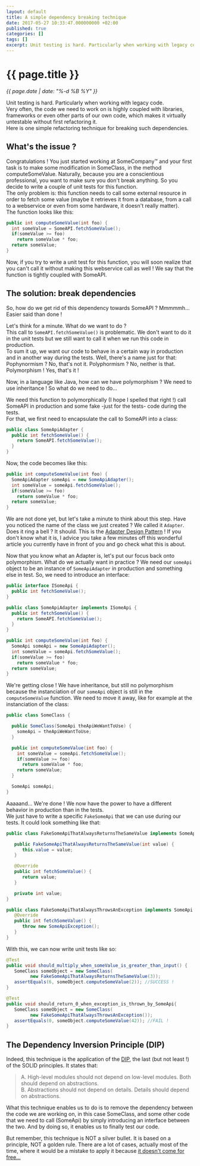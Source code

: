 ```yaml
---
layout: default
title: A simple dependency breaking technique
date: 2017-05-27 10:33:47.000000000 +02:00
published: true
categories: []
tags: []
excerpt: Unit testing is hard. Particularly when working with legacy code. Here is one simple refactoring technique for breaking dependencies.
---
```


# {{ page.title }}
_{{ page.date | date: "%-d %B %Y" }}_

Unit testing is hard. Particularly when working with legacy code.  
Very often, the code we need to work on is highly coupled with libraries, frameworks or even other parts of our own code, which makes it virtually untestable without first refactoring it.  
Here is one simple refactoring technique for breaking such dependencies.

## What's the issue ?

Congratulations ! You just started working at SomeCompany™ and your first task is to make some modification in SomeClass, in the method computeSomeValue. Naturally, because you are a conscientious professional, you want to make sure you don't break anything. So you decide to write a couple of unit tests for this function.  
The only problem is: this function needs to call some external resource in order to fetch some value (maybe it retrieves it from a database, from a call to a webservice or even from some hardware, it doesn't really matter).  
The function looks like this:

```java
public int computeSomeValue(int foo) { 
  int someValue = SomeAPI.fetchSomeValue();
  if(someValue >= foo)
    return someValue * foo;
  return someValue;
}
```

Now, if you try to write a unit test for this function, you will soon realize that you can't call it without making this webservice call as well ! We say that the function is tightly coupled with SomeAPI.

## The solution: break dependencies

So, how do we get rid of this dependency towards SomeAPI ? Mmmmmh... Easier said than done !

Let's think for a minute. What do we want to do ?  
This call to `SomeAPI.fetchSomeValue()` is problematic. We don't want to do it in the unit tests but we still want to call it when we run this code in production.  
To sum it up, we want our code to behave in a certain way in production and in another way during the tests. Well, there's a name just for that: Pophynormism ? No, that's not it. Polyphormism ? No, neither is that. Polymorphism ! Yes, that's it !

Now, in a language like Java, how can we have polymorphism ? We need to use inheritance ! So what do we need to do...

We need this function to polymorphically (I hope I spelled that right !) call SomeAPI in production and some fake -just for the tests- code during the tests.  
For that, we first need to encapsulate the call to SomeAPI into a class:

```java
public class SomeApiAdapter {
  public int fetchSomeValue() {
    return SomeAPI.fetchSomeValue();
  }
}
```

Now, the code becomes like this:

```java
public int computeSomeValue(int foo) {
  SomeApiAdapter someApi = new SomeApiAdapter();
  int someValue = someApi.fetchSomeValue();
  if(someValue >= foo)
    return someValue * foo;
  return someValue;
}
```

We are not done yet, but let's take a minute to think about this step. Have you noticed the name of the class we just created ? We called it `Adapter`. Does it ring a bell ? It should. This is the [Adapter Design Pattern](https://en.wikipedia.org/wiki/Adapter_pattern) ! If you don't know what it is, I advice you take a few minutes off this wonderful article you currently have in front of you and go check what this is about.

Now that you know what an Adapter is, let's put our focus back onto polymorphism. What do we actually want in practice ? We need our `someApi` object to be an instance of `SomeApiAdapter` in production and something else in test. So, we need to introduce an interface:

```java
public interface ISomeApi {
  public int fetchSomeValue();
}

public class SomeApiAdapter implements ISomeApi {
  public int fetchSomeValue() {
    return SomeAPI.fetchSomeValue();
  }
}
```

```java
public int computeSomeValue(int foo) {
  SomeApi someApi = new SomeApiAdapter();
  int someValue = someApi.fetchSomeValue();
  if(someValue >= foo)
    return someValue * foo;
  return someValue;
}
```

We're getting close ! We have inheritance, but still no polymorphism because the instanciation of our `someApi` object is still in the `computeSomeValue` function. We need to move it away, like for example at the instanciation of the class:

```java
public class SomeClass {

  public SomeClass(SomeApi theApiWeWantToUse) {
    someApi = theApiWeWantToUse;
  }

  public int computeSomeValue(int foo) {
    int someValue = someApi.fetchSomeValue();
    if(someValue >= foo)
      return someValue * foo;
    return someValue;
  }

  SomeApi someApi;
}
```

Aaaaand... We're done ! We now have the power to have a different behavior in production than in the tests.  
We just have to write a specific `FakeSomeApi` that we can use during our tests. It could look something like that:

```java
public class FakeSomeApiThatAlwaysReturnsTheSameValue implements SomeApi {

   public FakeSomeApiThatAlwaysReturnsTheSameValue(int value) {
      this.value = value;
   }

   @Override
   public int fetchSomeValue() {
      return value;
   }

   private int value;
}

public class FakeSomeApiThatAlwaysThrowsAnException implements SomeApi {
   @Override
   public int fetchSomeValue() {
      throw new SomeApiException();
   }
}
```

With this, we can now write unit tests like so:

```java
@Test
public void should_multiply_when_someValue_is_greater_than_input() {
   SomeClass someObject = new SomeClass(
         new FakeSomeApiThatAlwaysReturnsTheSameValue(3));
   assertEquals(6, someObject.computeSomeValue(2)); //SUCCESS !
}

@Test
public void should_return_0_when_exception_is_thrown_by_SomeApi{
   SomeClass someObject = new SomeClass(
         new FakeSomeApiThatAlwaysThrowsAnException());
   assertEquals(0, someObject.computeSomeValue(42)); //FAIL !
}
```

## The Dependency Inversion Principle (DIP)

Indeed, this technique is the application of the [DIP](https://drive.google.com/file/d/0BwhCYaYDn8EgMjdlMWIzNGUtZTQ0NC00ZjQ5LTkwYzQtZjRhMDRlNTQ3ZGMz/view), the last (but not least !) of the SOLID principles. It states that:

> A. High-level modules should not depend on low-level modules. Both should depend on abstractions.  
> B. Abstractions should not depend on details. Details should depend on abstractions.

What this technique enables us to do is to remove the dependency between the code we are working on, in this case SomeClass, and some other code that we need to call (SomeApi) by simply introducing an interface between the two. And by doing so, it enables us to finally test our code.

But remember, this technique is NOT a silver bullet. It is based on a principle, NOT a golden rule. There are a lot of cases, actually most of the time, where it would be a mistake to apply it because [it doesn't come for free...](http://sam-koblenski.blogspot.fr/2014/07/the-cost-of-abstraction.html)
